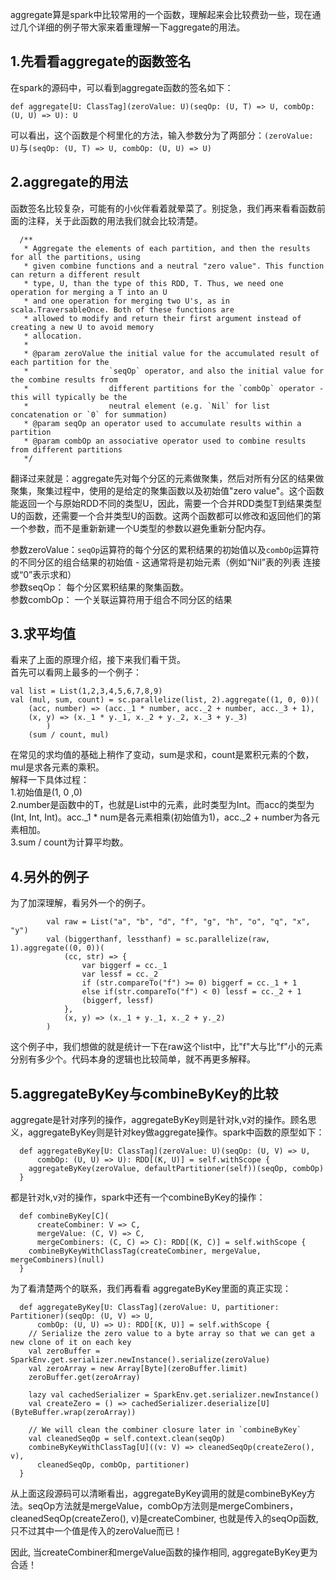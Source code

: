 aggregate算是spark中比较常用的一个函数，理解起来会比较费劲一些，现在通过几个详细的例子带大家来着重理解一下aggregate的用法。  

## 1.先看看aggregate的函数签名
在spark的源码中，可以看到aggregate函数的签名如下：  

```
def aggregate[U: ClassTag](zeroValue: U)(seqOp: (U, T) => U, combOp: (U, U) => U): U
```  

可以看出，这个函数是个柯里化的方法，输入参数分为了两部分：`(zeroValue: U)`与`(seqOp: (U, T) => U, combOp: (U, U) => U)`  

## 2.aggregate的用法
函数签名比较复杂，可能有的小伙伴看着就晕菜了。别捉急，我们再来看看函数前面的注释，关于此函数的用法我们就会比较清楚。  

```
  /**
   * Aggregate the elements of each partition, and then the results for all the partitions, using
   * given combine functions and a neutral "zero value". This function can return a different result
   * type, U, than the type of this RDD, T. Thus, we need one operation for merging a T into an U
   * and one operation for merging two U's, as in scala.TraversableOnce. Both of these functions are
   * allowed to modify and return their first argument instead of creating a new U to avoid memory
   * allocation.
   *
   * @param zeroValue the initial value for the accumulated result of each partition for the
   *                  `seqOp` operator, and also the initial value for the combine results from
   *                  different partitions for the `combOp` operator - this will typically be the
   *                  neutral element (e.g. `Nil` for list concatenation or `0` for summation)
   * @param seqOp an operator used to accumulate results within a partition
   * @param combOp an associative operator used to combine results from different partitions
   */
```  

翻译过来就是：aggregate先对每个分区的元素做聚集，然后对所有分区的结果做聚集，聚集过程中，使用的是给定的聚集函数以及初始值"zero value"。这个函数能返回一个与原始RDD不同的类型U，因此，需要一个合并RDD类型T到结果类型U的函数，还需要一个合并类型U的函数。这两个函数都可以修改和返回他们的第一个参数，而不是重新新建一个U类型的参数以避免重新分配内存。  

参数zeroValue：`seqOp`运算符的每个分区的累积结果的初始值以及`combOp`运算符的不同分区的组合结果的初始值 - 这通常将是初始元素（例如“Nil”表的列表 连接或“0”表示求和）  
参数seqOp： 每个分区累积结果的聚集函数。  
参数combOp： 一个关联运算符用于组合不同分区的结果  

## 3.求平均值

看来了上面的原理介绍，接下来我们看干货。  
首先可以看网上最多的一个例子：  

```
val list = List(1,2,3,4,5,6,7,8,9)
val (mul, sum, count) = sc.parallelize(list, 2).aggregate((1, 0, 0))(
	(acc, number) => (acc._1 * number, acc._2 + number, acc._3 + 1),
	(x, y) => (x._1 * y._1, x._2 + y._2, x._3 + y._3)
        )
    (sum / count, mul)
```  

在常见的求均值的基础上稍作了变动，sum是求和，count是累积元素的个数，mul是求各元素的乘积。  
解释一下具体过程：  
1.初始值是(1, 0 ,0)  
2.number是函数中的T，也就是List中的元素，此时类型为Int。而acc的类型为(Int, Int, Int)。acc._1 * num是各元素相乘(初始值为1)，acc._2 + number为各元素相加。  
3.sum / count为计算平均数。  

## 4.另外的例子
为了加深理解，看另外一个的例子。  

```
		val raw = List("a", "b", "d", "f", "g", "h", "o", "q", "x", "y")
        val (biggerthanf, lessthanf) = sc.parallelize(raw, 1).aggregate((0, 0))(
            (cc, str) => {
                var biggerf = cc._1
                var lessf = cc._2
                if (str.compareTo("f") >= 0) biggerf = cc._1 + 1
                else if(str.compareTo("f") < 0) lessf = cc._2 + 1
                (biggerf, lessf)
            },
            (x, y) => (x._1 + y._1, x._2 + y._2)
        )
```  

这个例子中，我们想做的就是统计一下在raw这个list中，比"f"大与比"f"小的元素分别有多少个。代码本身的逻辑也比较简单，就不再更多解释。  

## 5.aggregateByKey与combineByKey的比较
aggregate是针对序列的操作，aggregateByKey则是针对k,v对的操作。顾名思义，aggregateByKey则是针对key做aggregate操作。spark中函数的原型如下：  

```
  def aggregateByKey[U: ClassTag](zeroValue: U)(seqOp: (U, V) => U,
      combOp: (U, U) => U): RDD[(K, U)] = self.withScope {
    aggregateByKey(zeroValue, defaultPartitioner(self))(seqOp, combOp)
  }
```  

都是针对k,v对的操作，spark中还有一个combineByKey的操作：  

```
  def combineByKey[C](
      createCombiner: V => C,
      mergeValue: (C, V) => C,
      mergeCombiners: (C, C) => C): RDD[(K, C)] = self.withScope {
    combineByKeyWithClassTag(createCombiner, mergeValue, mergeCombiners)(null)
  }
```  

为了看清楚两个的联系，我们再看看 aggregateByKey里面的真正实现：  

```
  def aggregateByKey[U: ClassTag](zeroValue: U, partitioner: Partitioner)(seqOp: (U, V) => U,
      combOp: (U, U) => U): RDD[(K, U)] = self.withScope {
    // Serialize the zero value to a byte array so that we can get a new clone of it on each key
    val zeroBuffer = SparkEnv.get.serializer.newInstance().serialize(zeroValue)
    val zeroArray = new Array[Byte](zeroBuffer.limit)
    zeroBuffer.get(zeroArray)

    lazy val cachedSerializer = SparkEnv.get.serializer.newInstance()
    val createZero = () => cachedSerializer.deserialize[U](ByteBuffer.wrap(zeroArray))

    // We will clean the combiner closure later in `combineByKey`
    val cleanedSeqOp = self.context.clean(seqOp)
    combineByKeyWithClassTag[U]((v: V) => cleanedSeqOp(createZero(), v),
      cleanedSeqOp, combOp, partitioner)
  }
```  

从上面这段源码可以清晰看出，aggregateByKey调用的就是combineByKey方法。seqOp方法就是mergeValue，combOp方法则是mergeCombiners，cleanedSeqOp(createZero(), v)是createCombiner, 也就是传入的seqOp函数, 只不过其中一个值是传入的zeroValue而已！  

因此, 当createCombiner和mergeValue函数的操作相同, aggregateByKey更为合适！  